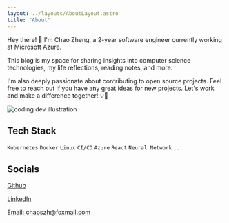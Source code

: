 ```yaml
---
layout: ../layouts/AboutLayout.astro
title: "About"
---
```


Hey there! 👋 I'm Chao Zheng, a 2-year software engineer currently working at Microsoft Azure.

This blog is my space for sharing insights into computer science technologies, my life reflections, reading notes, and more.

I'm also deeply passionate about contributing to open source projects. Feel free to reach out if you have any great ideas for new projects. Let's work and make a difference together! 💡🌟

<div>
  <img src="/assets/dev.svg" class="sm:w-1/2 mx-auto" alt="coding dev illustration">
</div>

## Tech Stack

`Kubernetes`
`Docker`
`Linux`
`CI/CD`
`Azure`
`React`
`Neural Network`
`...`

## Socials

[Github](https://github.com/chaoszh)

[LinkedIn](https://www.linkedin.com/in/chaoszh)

[Email: chaoszh@foxmail.com](mailto:chaoszh@foxmail.com)